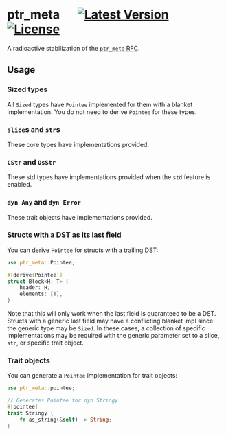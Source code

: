# ptr_meta &emsp; [![Latest Version]][crates.io] [![License]][license path]

[Latest Version]: https://img.shields.io/crates/v/ptr_meta.svg
[crates.io]: https://crates.io/crates/ptr_meta
[License]: https://img.shields.io/badge/license-MIT-blue.svg
[license path]: https://github.com/djkoloski/ptr_meta/blob/master/LICENSE

A radioactive stabilization of the [`ptr_meta` RFC][rfc].

[rfc]: https://rust-lang.github.io/rfcs/2580-ptr-meta.html

## Usage

### Sized types

All `Sized` types have `Pointee` implemented for them with a blanket
implementation. You do not need to derive `Pointee` for these types.

### `slice`s and `str`s

These core types have implementations provided.

### `CStr` and `OsStr`

These std types have implementations provided when the `std` feature is
enabled.

### `dyn Any` and `dyn Error`

These trait objects have implementations provided.

### Structs with a DST as its last field

You can derive `Pointee` for structs with a trailing DST:

```rust
use ptr_meta::Pointee;

#[derive(Pointee)]
struct Block<H, T> {
    header: H,
    elements: [T],
}
```

Note that this will only work when the last field is guaranteed to be a DST.
Structs with a generic last field may have a conflicting blanket impl since
the generic type may be `Sized`. In these cases, a collection of specific
implementations may be required with the generic parameter set to a slice,
`str`, or specific trait object.

### Trait objects

You can generate a `Pointee` implementation for trait objects:

```rust
use ptr_meta::pointee;

// Generates Pointee for dyn Stringy
#[pointee]
trait Stringy {
    fn as_string(&self) -> String;
}
```
